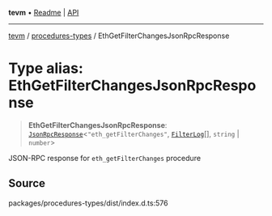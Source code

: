 **tevm** • [Readme](../../README.md) \| [API](../../modules.md)

***

[tevm](../../README.md) / [procedures-types](../README.md) / EthGetFilterChangesJsonRpcResponse

# Type alias: EthGetFilterChangesJsonRpcResponse

> **EthGetFilterChangesJsonRpcResponse**: [`JsonRpcResponse`](../../index/type-aliases/JsonRpcResponse.md)\<`"eth_getFilterChanges"`, [`FilterLog`](../../actions-types/type-aliases/FilterLog.md)[], `string` \| `number`\>

JSON-RPC response for `eth_getFilterChanges` procedure

## Source

packages/procedures-types/dist/index.d.ts:576
